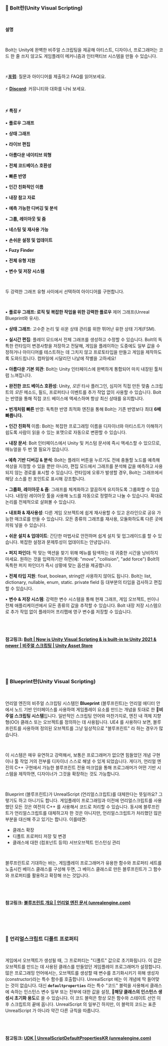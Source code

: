 ### 🎐 Bolt란(Unity Visual Scripting)

<br>

**설명**

<br>

Bolt는 Unity에 완벽한 비주얼 스크립팅을 제공해 아티스트, 디자이너, 프로그래머는 코드 한 줄 쓰지 않고도 게임플레이 메커니즘과 인터랙티브 시스템을 만들 수 있습니다.

<br>

⚡[**포럼**](https://forum.unity.com/threads/unity-acquires-bolt.880273/): 질문과 아이디어를 제출하고 FAQ를 읽어보세요.

⚡ [**Discord**](https://discord.gg/5FacdJH): 커뮤니티와 대화를 나눠 보세요.

<br>

**⚡ 특징 ⚡**

• **플로우 그래프**

• **상태 그래프**

• **라이브 편집**

• **아름다운 네이티브 외형**

• **전체 코드베이스 호환성**

• **빠른 반영**

• **인간 친화적인 이름**

• **내장 참고 자료**

• **예측 가능한 디버깅 및 분석**

• **그룹, 레이아웃 및 줌**

• **네스팅 및 재사용 가능**

• **손쉬운 설정 및 업데이트**

• **Fuzy Finder**

• **전체 유형 지원**

• **변수 및 저장 시스템**

<br>

두 강력한 그래프 유형 사이에서 선택하여 아이디어를 구현합니다.

<br>

• **플로우 그래프: 로직 및 복잡한 작업을 위한 강력한 플로우** 제어 그래프(Unreal Blueprint와 유사).

• **상태 그래프**: 고수준 논리 및 쉬운 상태 관리를 위한 뛰어난 유한 상태 기계(FSM).

• **실시간 편집**: 플레이 모드에서 전체 그래프를 생성하고 수정할 수 있습니다. Bolt의 독특한 런타임이 변경사항을 저장하고 전달해, 게임을 플레이하는 도중에도 일부 값을 수정하거나 아이디어를 테스트하는 데 그치지 않고 프로토타입을 만들고 게임을 제작하도록 도와드립니다. 컴파일에 시달리던 나날에 작별을 고하세요!

• **아름다운 기본 외관**: Bolt는 Unity 인터페이스에 완벽하게 통합되어 마치 내장된 툴처럼 느껴집니다.

• **완전한 코드 베이스 호환성**: Unity, *모든* 타사 플러그인, 심지어 직접 만든 맞춤 스크립트의 *모든* 메소드, 필드, 프로퍼티나 이벤트를 추가 작업 없이 사용할 수 있습니다. Bolt는 반영을 통해 직접 코드 베이스에 액세스하며 항상 최신 상태를 유지합니다.

• **번개처럼 빠른** 반영: 독특한 반영 최적화 엔진을 통해 Bolt는 기존 반영보다 최대 **6배 빠릅니다.**

• **인간 친화적** 이름: Bolt는 복잡한 프로그래밍 이름을 디자이너와 아티스트가 이해하기 쉽도록 사람이 읽을 수 있는 포맷으로 자동으로 변환할 수 있습니다.

• **내장 문서**: Bolt 인터페이스에서 Unity 및 커스텀 문서에 즉시 액세스할 수 있으므로, 매뉴얼을 두 번 열 필요가 없습니다.

**• 예측 기반 디버깅 & 분석**: Bolt는 플레이 버튼을 누르기도 전에 충돌할 노드를 예측해 색상을 지정할 수 있을 뿐만 아니라, 편집 모드에서 그래프를 분석해 값을 예측하고 사용되지 않는 경로를 표시할 수 있습니다. 런타임에 오류가 발생할 경우, Bolt는 그래프에서 해당 소스를 핀 포인트로 표시해 강조합니다.

• **그룹화, 레이아웃 & 줌**: 그래프를 체계화하고 깔끔하게 유지하도록 그룹화할 수 있습니다. 내장된 레이아웃 툴을 사용해 노드를 자동으로 정렬하고 나눌 수 있습니다. 확대로 논리를 전체적으로 살펴볼 수 있습니다.

• **내포화 & 재사용성**: 다른 게임 오브젝트에 쉽게 재사용할 수 있고 온라인으로 공유 가능한 매크로를 만들 수 있습니다. 모든 종류의 그래프를 재사용, 모듈화하도록 다른 곳에 끼워 넣을 수 있습니다.

• **쉬운 설치 & 업데이트**: 간단한 마법사로 안전하며 쉽게 설치 및 업그레이드를 할 수 있습니다. 복잡한 설정과 문제투성이 업데이트는 안녕입니다.

• **퍼지 파인더**: 딱 맞는 액션을 찾기 위해 메뉴를 탐색하는 데 귀중한 시간을 낭비하지 마세요. 원하는 것을 입력하기만 하면(예: "move", "collision", "add force") Bolt의 독특한 퍼지 파인더가 즉시 상황에 맞는 옵션을 제공합니다.

• **전체 타입 지원**: float, boolean, string만 사용하지 않아도 됩니다. Bolt는 list, dictionary, nullable, enum, static. private field 등 대부분의 타입을 검사하고 편집할 수 있습니다.

• **변수 & 저장 시스템**: 강력한 변수 시스템을 통해 현재 그래프, 게임 오브젝트, 씬이나 전체 애플리케이션에서 모든 종류의 값을 추적할 수 있습니다. Bolt 내장 저장 시스템으로 추가 작업 없이 플레이어 프리팹에 영구 변수를 저장할 수 있습니다.

<br>

<br>

#### 참고링크: [Bolt | Now is Unity Visual Scripting & is built-in to Unity 2021 & newer | 비주얼 스크립팅 | Unity Asset Store](https://assetstore.unity.com/packages/tools/visual-scripting/bolt-now-is-unity-visual-scripting-is-built-in-to-unity-2021-new-163802?locale=ko-KR)

<br>

<br>

<br>

### 🧣 Blueprint란(Unity Visual Scripting)

<br>

 언리얼 엔진의 비주얼 스크립팅 시스템인 **Blueprint** (블루프린트)는 언리얼 에디터 안에서 노드 기반 인터페이스를 사용하여 게임플레이 요소를 만드는 개념을 토대로 한 🎨**비주얼 스크립팅 시스템**입니다. 일반적인 스크립팅 언어와 마찬가지로, 엔진 내 객체 지향형(OO) 클래스 또는 오브젝트를 정의하는 데 사용됩니다. UE4 를 사용하다 보면, 블루프린트를 사용하여 정의된 오브젝트를 그냥 일상적으로 "블루프린트" 라 하는 경우가 많습니다.

<br>

 이 시스템은 매우 유연하고 강력해서, 보통은 프로그래머가 없으면 힘들었던 개념 구현이나 툴 작업 거의 전부를 디자이너 스스로 해낼 수 있게 되었습니다. 게다가, 언리얼 엔진의 C++ 구현에서 가능한 블루프린트 전용 마크업을 통해 프로그래머가 어떤 기반 시스템을 제작하면, 디자이너가 그것을 확장하는 것도 가능합니다.

<br>

 Blueprint (블루프린트)가 UnrealScript (언리얼스크립트)를 대체한다는 뜻일까요? 그렇기도 하고 아니기도 합니다. 게임플레이 프로그래밍과 이전에 언리얼스크립트를 사용했던 모든 것은 여전히 C++ 를 사용해서 코드로 처리할 수 있습니다. 동시에 블루프린트가 언리얼스크립트를 대체하고자 한 것은 아니지만, 언리얼스크립트가 처리했던 많은 부분을 대신해 주고 있기는 합니다. 이를테면:

- 클래스 확장
- 디폴트 프로퍼티 저장 및 변경
- 클래스에 대한 (컴포넌트 등의) 서브오브젝트 인스턴싱 관리

<br>

 블루프린트로 기대하는 바는, 게임플레이 프로그래머가 유용한 함수와 프로퍼티 세트를 노출시킨 베이스 클래스를 구성해 두면, 그 베이스 클래스로 만든 블루프린트가 그 함수와 프로퍼티를 활용하고 확장해 쓰는 것입니다.

<br>

<br>

#### 참고링크: [블루프린트 개요 | 언리얼 엔진 문서 (unrealengine.com)](https://docs.unrealengine.com/4.26/ko/ProgrammingAndScripting/Blueprints/Overview/)

<br>

<br>

<br>

### 🧩 언리얼스크립트 디폴트 프로퍼티

<br>

 게임에서 오브젝트가 생성될 때, 그 프로퍼티는 "디폴트" 값으로 초기화됩니다. 이 값은 오브젝트를 만드는 데 사용된 클래스를 만들었던 게임플레이 프로그래머가 설정합니다. 많은 프로그래밍 언어에서는, 오브젝트를 생성할 때 변수를 초기화시키기 위해 생성자(constructor)라는 특수 함수를 호출합니다. UnrealScript 에는 이 개념에 딱 들어맞는 것이 없습니다. 대신 **`defaultproperties`** 라는 특수 "코드" 블럭을 사용해서 클래스에 속하는 인스턴스 변수 일부 또는 전부에 대한 값을 설정, 💾**해당 클래스의 인스턴스 생성시 초기화 용도**로 쓸 수 있습니다. 이 코드 블럭은 항상 모든 함수와 스테이트 선언 이후 스크립트의 끝에 옵니다. UnrealScript 의 일부긴 하지만, 이 블럭의 코드는 표준 UnrealScript 가 아니라 약간 다른 규칙을 따릅니다.

<br>

<br>

#### 참고링크: [UDK | UnrealScriptDefaultPropertiesKR (unrealengine.com)](https://docs.unrealengine.com/udk/Three/UnrealScriptDefaultPropertiesKR.html)

<br>